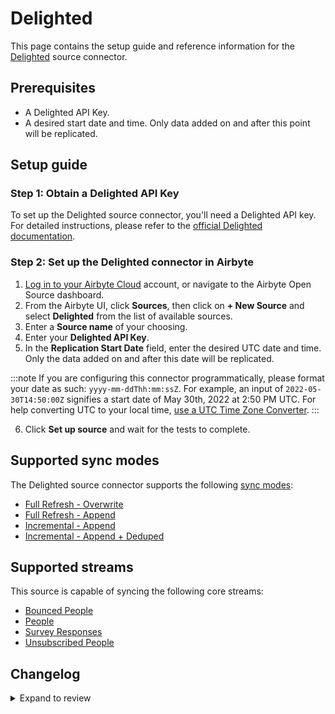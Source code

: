 # Delighted

This page contains the setup guide and reference information for the [Delighted](https://delighted.com/) source connector.

## Prerequisites

- A Delighted API Key.
- A desired start date and time. Only data added on and after this point will be replicated.

## Setup guide

### Step 1: Obtain a Delighted API Key

To set up the Delighted source connector, you'll need a Delighted API key. For detailed instructions, please refer to the
[official Delighted documentation](https://app.delighted.com/docs/api).

### Step 2: Set up the Delighted connector in Airbyte

1. [Log in to your Airbyte Cloud](https://cloud.airbyte.com/workspaces) account, or navigate to the Airbyte Open Source dashboard.
2. From the Airbyte UI, click **Sources**, then click on **+ New Source** and select **Delighted** from the list of available sources.
3. Enter a **Source name** of your choosing.
4. Enter your **Delighted API Key**.
5. In the **Replication Start Date** field, enter the desired UTC date and time. Only the data added on and after this date will be replicated.

:::note
If you are configuring this connector programmatically, please format your date as such: `yyyy-mm-ddThh:mm:ssZ`. For example, an input of `2022-05-30T14:50:00Z` signifies a start date of May 30th, 2022 at 2:50 PM UTC. For help converting UTC to your local time,
[use a UTC Time Zone Converter](https://dateful.com/convert/utc).
:::

6. Click **Set up source** and wait for the tests to complete.

## Supported sync modes

The Delighted source connector supports the following [sync modes](https://docs.airbyte.com/cloud/core-concepts#connection-sync-modes):

- [Full Refresh - Overwrite](https://docs.airbyte.com/understanding-airbyte/connections/full-refresh-overwrite/)
- [Full Refresh - Append](https://docs.airbyte.com/understanding-airbyte/connections/full-refresh-append)
- [Incremental - Append](https://docs.airbyte.com/understanding-airbyte/connections/incremental-append)
- [Incremental - Append + Deduped](https://docs.airbyte.com/understanding-airbyte/connections/incremental-append-deduped)

## Supported streams

This source is capable of syncing the following core streams:

- [Bounced People](https://app.delighted.com/docs/api/listing-bounced-people)
- [People](https://app.delighted.com/docs/api/listing-people)
- [Survey Responses](https://app.delighted.com/docs/api/listing-survey-responses)
- [Unsubscribed People](https://app.delighted.com/docs/api/listing-unsubscribed-people)

## Changelog

<details>
  <summary>Expand to review</summary>

| Version | Date       | Pull Request                                             | Subject                                                                                              |
| :------ | :--------- | :------------------------------------------------------- | :--------------------------------------------------------------------------------------------------- |
| 0.2.10 | 2024-06-22 | [39997](https://github.com/airbytehq/airbyte/pull/39997) | Update dependencies |
| 0.2.9 | 2024-06-04 | [39047](https://github.com/airbytehq/airbyte/pull/39047) | [autopull] Upgrade base image to v1.2.1 |
| 0.2.8 | 2024-05-14 | [38142](https://github.com/airbytehq/airbyte/pull/38142) | Make compatible with the builder |
| 0.2.7 | 2024-04-19 | [37149](https://github.com/airbytehq/airbyte/pull/37149) | Updating to 0.80.0 CDK |
| 0.2.6 | 2024-04-18 | [37149](https://github.com/airbytehq/airbyte/pull/37149) | Manage dependencies with Poetry. |
| 0.2.5 | 2024-04-15 | [37149](https://github.com/airbytehq/airbyte/pull/37149) | Base image migration: remove Dockerfile and use the python-connector-base image |
| 0.2.4 | 2024-04-12 | [37149](https://github.com/airbytehq/airbyte/pull/37149) | schema descriptions |
| 0.2.3 | 2023-09-08 | [27946](https://github.com/airbytehq/airbyte/pull/27946) | Changed `Date Since` input field title to `Replication Start Date` |
| 0.2.2 | 2023-03-09 | [23909](https://github.com/airbytehq/airbyte/pull/23909) | Updated the input config pattern to accept both `RFC3339` and `datetime string` formats in UI |
| 0.2.1 | 2023-02-14 | [23009](https://github.com/airbytehq/airbyte/pull/23009) | Specified date formatting in specification |
| 0.2.0 | 2022-11-22 | [19822](https://github.com/airbytehq/airbyte/pull/19822) | Migrate to Low code + certify to Beta |
| 0.1.4 | 2022-06-10 | [13439](https://github.com/airbytehq/airbyte/pull/13439) | Change since parameter input to iso date |
| 0.1.3 | 2022-01-31 | [9550](https://github.com/airbytehq/airbyte/pull/9550) | Output only records in which cursor field is greater than the value in state for incremental streams |
| 0.1.2 | 2022-01-06 | [9333](https://github.com/airbytehq/airbyte/pull/9333) | Add incremental sync mode to streams in `integration_tests/configured_catalog.json` |
| 0.1.1 | 2022-01-04 | [9275](https://github.com/airbytehq/airbyte/pull/9275) | Fix pagination handling for `survey_responses`, `bounces` and `unsubscribes` streams |
| 0.1.0 | 2021-10-27 | [4551](https://github.com/airbytehq/airbyte/pull/4551) | Add Delighted source connector |

</details>
